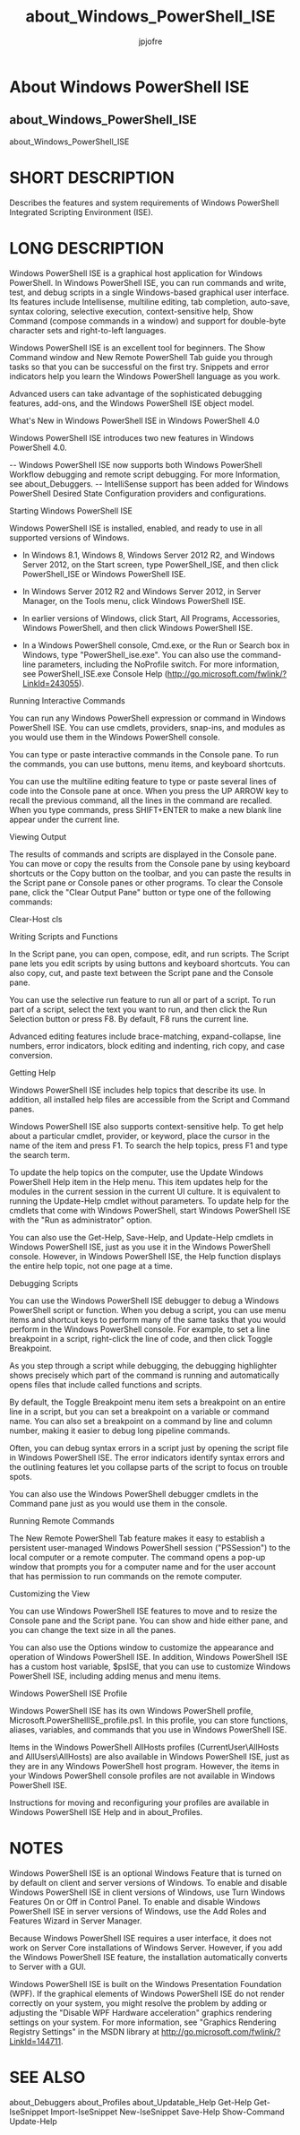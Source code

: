 ﻿---
title: about_Windows_PowerShell_ISE
description: 
keywords: powershell, cmdlet
author: jpjofre
manager: carolz
ms.date: 2016-09-20
ms.topic: reference
ms.prod: powershell
ms.technology: powershell
title: about_Windows_PowerShell_ISE
ms.custom: na
ms.reviewer: na
ms.suite: na
ms.tgt_pltfrm: na
ms.topic: article
---
# About Windows PowerShell ISE
## about_Windows_PowerShell_ISE


about_Windows_PowerShell_ISE

# SHORT DESCRIPTION

Describes the features and system requirements of Windows PowerShell
Integrated Scripting Environment (ISE).

# LONG DESCRIPTION

Windows PowerShell ISE is a graphical host application for Windows
PowerShell. In Windows PowerShell ISE, you can run commands and write,
test, and debug scripts in a single Windows-based graphical user
interface. Its features include Intellisense, multiline editing, tab
completion, auto-save, syntax coloring, selective execution,
context-sensitive help, Show Command (compose commands in a window)
and support for double-byte character sets and right-to-left languages.

Windows PowerShell ISE is an excellent tool for beginners. The Show
Command window and New Remote PowerShell Tab guide you through tasks
so that you can be successful on the first try. Snippets and error
indicators help you learn the Windows PowerShell language as you work.

Advanced users can take advantage of the sophisticated debugging
features, add-ons, and the Windows PowerShell ISE object model.

What's New in Windows PowerShell ISE in Windows PowerShell 4.0

Windows PowerShell ISE introduces two new features in Windows
PowerShell 4.0.

-- Windows PowerShell ISE now supports both Windows PowerShell
Workflow debugging and remote script debugging. For more
Information, see about_Debuggers.
-- IntelliSense support has been added for Windows PowerShell Desired
State Configuration providers and configurations.

Starting Windows PowerShell ISE

Windows PowerShell ISE is installed, enabled, and ready to use in all
supported versions of Windows.

- In Windows 8.1, Windows 8, Windows Server 2012 R2, and Windows Server
2012, on the Start screen, type PowerShell_ISE, and then click
PowerShell_ISE or Windows PowerShell ISE.

- In Windows Server 2012 R2 and Windows Server 2012, in Server Manager,
on the Tools  menu, click Windows PowerShell ISE.

- In earlier versions of Windows, click Start, All Programs, Accessories,
Windows PowerShell, and then click Windows PowerShell ISE.

- In a Windows PowerShell console, Cmd.exe, or the Run or Search box
in Windows, type "PowerShell_ise.exe". You can also use the command-line
parameters, including the NoProfile switch. For more information, see
PowerShell_ISE.exe Console Help
(http://go.microsoft.com/fwlink/?LinkId=243055).

Running Interactive Commands

You can run any Windows PowerShell expression or command in Windows
PowerShell ISE. You can use cmdlets, providers, snap-ins, and modules as
you would use them in the Windows PowerShell console.

You can type or paste interactive commands in the Console pane. To run the
commands, you can use buttons, menu items, and keyboard shortcuts.

You can use the multiline editing feature to type or paste several lines
of code into the Console pane at once. When you press the UP ARROW key to
recall the previous command, all the lines in the command are recalled.
When you type commands, press SHIFT+ENTER to make a new blank line appear
under the current line.

Viewing Output

The results of commands and scripts are displayed in the Console pane. You
can move or copy the results from the Console pane by using keyboard
shortcuts or the Copy button on the toolbar, and you can paste the results
in the Script pane or Console panes or other programs. To clear the Console
pane, click the "Clear Output Pane" button or type one  of the following
commands:

Clear-Host
cls

Writing Scripts and Functions

In the Script pane, you can open, compose, edit, and run scripts. The
Script pane lets you edit scripts by using buttons and keyboard shortcuts.
You can also copy, cut, and paste text between the Script pane and the
Console pane.

You can use the selective run feature to run all or part of a script. To
run part of a script, select the text you want to run, and then click the
Run Selection button or press F8. By default, F8 runs the current line.

Advanced editing features include brace-matching, expand-collapse, line
numbers, error indicators, block editing and indenting, rich copy, and case
conversion.

Getting Help

Windows PowerShell ISE includes help topics that describe its use. In
addition, all installed help files are accessible from the Script and Command
panes.

Windows PowerShell ISE also supports context-sensitive help. To get help about
a particular cmdlet, provider, or keyword, place the cursor in the name of the
item and press F1. To search the help topics, press F1 and type the search term.

To update the help topics on the computer, use the Update Windows PowerShell
Help item in the Help menu. This item updates help for the modules in the current
session in the current UI culture. It is equivalent to running the Update-Help
cmdlet without parameters. To update help for the cmdlets that come with Windows
PowerShell, start Windows PowerShell ISE with the "Run as administrator" option.

You can also use the Get-Help, Save-Help, and Update-Help cmdlets in Windows
PowerShell ISE, just as you use it in the Windows PowerShell console. However,
in Windows PowerShell ISE, the Help function displays the entire help topic,
not one page at a  time.

Debugging Scripts

You can use the Windows PowerShell ISE debugger to debug a Windows
PowerShell script or function. When you debug a script, you can use menu
items and shortcut keys to perform many of the same tasks that you would
perform in the Windows PowerShell console. For example, to set a line
breakpoint in a script, right-click the line of code, and then click
Toggle Breakpoint.

As you step through a script while debugging, the debugging highlighter
shows precisely which part of the command is running and automatically
opens files that include called functions and scripts.

By default, the Toggle Breakpoint menu item sets a breakpoint on an
entire line in a script, but you can set a breakpoint on a variable
or command name. You can also set a breakpoint on a command by line
and column number, making it easier to debug long pipeline commands.

Often, you can debug syntax errors in a script just by opening the
script file in Windows PowerShell ISE. The error indicators identify
syntax errors and the outlining features let you collapse parts of the
script to focus on trouble spots.

You can also use the Windows PowerShell debugger cmdlets in the Command
pane just as you would use them in the console.

Running Remote Commands

The New Remote PowerShell Tab feature makes it easy to establish a
persistent user-managed Windows PowerShell session ("PSSession") to
the local computer or a remote computer. The command opens a pop-up
window that prompts you for a computer name and for the user account
that has permission to run commands on the remote computer.

Customizing the View

You can use Windows PowerShell ISE features to move and to resize the
Console pane and the Script pane. You can show and hide either pane,
and you can change the text size in all the panes.

You can also use the Options window to customize the appearance and
operation of Windows PowerShell ISE. In addition, Windows PowerShell
ISE has a custom host variable, $psISE, that you can use to customize
Windows PowerShell ISE, including adding menus and menu items.

Windows PowerShell ISE Profile

Windows PowerShell ISE has its own Windows PowerShell profile,
Microsoft.PowerShellISE_profile.ps1. In this profile, you can store
functions, aliases, variables, and commands that you use in Windows
PowerShell ISE.

Items in the Windows PowerShell AllHosts profiles (CurrentUser\AllHosts
and AllUsers\AllHosts) are also available in Windows PowerShell ISE, just
as they are in any Windows PowerShell host program. However, the items
in your Windows PowerShell console profiles are not available in Windows
PowerShell ISE.

Instructions for moving and reconfiguring your profiles are available in
Windows PowerShell ISE Help and in about_Profiles.

# NOTES

Windows PowerShell ISE is an optional Windows Feature that is turned on
by default on client and server versions of Windows. To enable and disable
Windows PowerShell ISE in client versions of Windows, use Turn Windows
Features On or Off in Control Panel. To enable and disable Windows
PowerShell ISE in server versions of Windows, use the Add Roles
and Features Wizard in Server Manager.

Because Windows PowerShell ISE requires a user interface, it does not work
on Server Core installations of Windows Server. However, if you add the
Windows PowerShell ISE feature, the installation automatically converts
to Server with a GUI.

Windows PowerShell ISE is built on the Windows Presentation Foundation
(WPF). If the graphical elements of Windows PowerShell ISE do not render
correctly on your system, you might resolve the problem by adding or
adjusting the "Disable WPF Hardware acceleration" graphics rendering
settings on  your system. For more information, see "Graphics Rendering
Registry Settings" in the MSDN library at
http://go.microsoft.com/fwlink/?LinkId=144711.

# SEE ALSO

about_Debuggers
about_Profiles
about_Updatable_Help
Get-Help
Get-IseSnippet
Import-IseSnippet
New-IseSnippet
Save-Help
Show-Command
Update-Help

